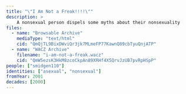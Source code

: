 ```yaml
---
title: "\"I Am Not a Freak!!!!\""
description: >
    A nonsexual person dispels some myths about their nonsexuality
files:
  - name: "Browsable Archive"
    mediaType: "text/html"
    cid: "QmQjTL9BixDWviQr3jk7MLmeFP77KawnQ89cbTyuQnjATP"
  - name: "WACZ Archive"
    filename: "i-am-not-a-freak.wacz"
    cid: "QmW5ezsK3HkM8zcoCkpAn89XRHf4X5QrvJzUB7pvRpHSpP"
people: ["smidgen110"]
identities: ["asexual", "nonsexual"]
fromYear: 2001
decades: [2000]
---
```

